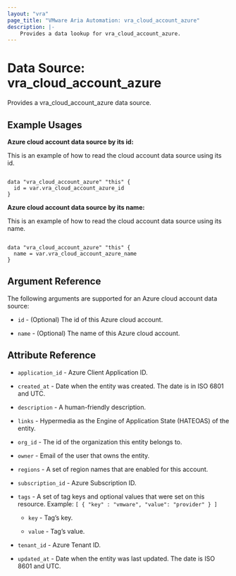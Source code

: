 ```yaml
---
layout: "vra"
page_title: "VMware Aria Automation: vra_cloud_account_azure"
description: |-
    Provides a data lookup for vra_cloud_account_azure.
---
```


# Data Source: vra_cloud_account_azure

Provides a vra_cloud_account_azure data source.

## Example Usages

**Azure cloud account data source by its id:**

This is an example of how to read the cloud account data source using its id.

```hcl

data "vra_cloud_account_azure" "this" {
  id = var.vra_cloud_account_azure_id
}
```

**Azure cloud account data source by its name:**

This is an example of how to read the cloud account data source using its name.

```hcl

data "vra_cloud_account_azure" "this" {
  name = var.vra_cloud_account_azure_name
}
```

## Argument Reference

The following arguments are supported for an Azure cloud account data source:

* `id` - (Optional) The id of this Azure cloud account.

* `name` - (Optional) The name of this Azure cloud account.

## Attribute Reference

* `application_id` - Azure Client Application ID.

* `created_at` - Date when the entity was created. The date is in ISO 6801 and UTC.

* `description` - A human-friendly description.

* `links` - Hypermedia as the Engine of Application State (HATEOAS) of the entity.

* `org_id` - The id of the organization this entity belongs to.

* `owner` - Email of the user that owns the entity.

* `regions` - A set of region names that are enabled for this account.

* `subscription_id` - Azure Subscription ID.

* `tags` - A set of tag keys and optional values that were set on this resource. Example: `[ { "key" : "vmware", "value": "provider" } ]`

  * `key` - Tag’s key.

  * `value` - Tag’s value.

* `tenant_id` - Azure Tenant ID.

* `updated_at` - Date when the entity was last updated. The date is ISO 8601 and UTC.
